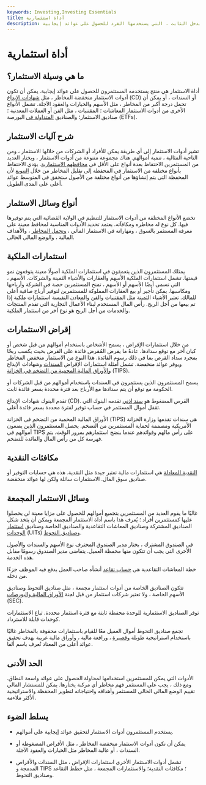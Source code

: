 ```yaml
---
keywords: Investing,Investing Essentials
title: أداة استثمارية
description: أدوات الاستثمار هي أوراق مالية أو أصول مالية ، مثل الأسهم أو أدوات الدخل الثابت ، التي يستخدمها الفرد للحصول على عوائد إيجابية.
---
```


# أداة استثمارية
## ما هي وسيلة الاستثمار؟

أداة الاستثمار هي منتج يستخدمه المستثمرون للحصول على عوائد إيجابية. يمكن أن تكون أدوات الاستثمار منخفضة المخاطر ، مثل [شهادات الإيداع](/certificateofdeposit) (CD) أو السندات ، أو يمكن أن تحمل درجة أكبر من المخاطر ، مثل الأسهم والخيارات والعقود الآجلة. تشمل الأنواع الأخرى من أدوات الاستثمار المعاشات ؛ المقتنيات ، مثل الفن أو العملات المعدنية ؛ صناديق الاستثمار؛ والصناديق [المتداولة في](/etf) البورصة (ETFs).

## شرح آليات الاستثمار

تشير أدوات الاستثمار إلى أي طريقة يمكن للأفراد أو الشركات من خلالها الاستثمار ، ومن الناحية المثالية ، تنمية أموالهم. هناك مجموعة متنوعة من أدوات الاستثمار ، ويختار العديد من المستثمرين الاحتفاظ بعدة أنواع على الأقل في [محافظهم الاستثمارية](/portfolio). يؤدي الاحتفاظ بأنواع مختلفة من الاستثمار في المحفظة إلى تقليل المخاطر من خلال [التنويع](/diversification) لأن المحفظة التي يتم إنشاؤها من أنواع مختلفة من الأصول ستحقق في المتوسط عوائد أعلى على المدى الطويل.

## أنواع وسائل الاستثمار

تخضع الأنواع المختلفة من أدوات الاستثمار للتنظيم في الولاية القضائية التي يتم توفيرها فيها. كل نوع له مخاطره ومكافآته. يعتمد تحديد الأدوات المناسبة لمحافظ معينة على معرفة المستثمر بالسوق ، ومهاراته في الاستثمار المالي ، [وتحمل المخاطر](/risktolerance) ، والأهداف المالية ، والوضع المالي الحالي.

## استثمارات الملكية

يمتلك المستثمرون الذين يتعمقون في استثمارات الملكية أصولًا معينة يتوقعون نمو قيمتها. تشمل استثمارات الملكية الأسهم والعقارات والأشياء الثمينة والشركات. الأسهم ، التي تسمى أيضًا الأسهم أو الأسهم ، تمنح المستثمرين حصة في الشركة وأرباحها ومكاسبها. يمكن تأجير أو بيع العقارات المملوكة للمستثمرين لتوفير أرباح صافية أعلى للمالك. تعتبر الأشياء الثمينة مثل المقتنيات والفن والمعادن النفيسة استثمارات ملكية إذا تم بيعها من أجل الربح. رأس المال المستخدم لبناء الأعمال التجارية التي تقدم المنتجات والخدمات من أجل الربح هو نوع آخر من استثمار الملكية.

## إقراض الاستثمارات

من خلال استثمارات الإقراض ، يسمح الأشخاص باستخدام أموالهم من قبل شخص أو كيان آخر مع توقع سدادها. عادةً ما يفرض المُقرض فائدة على القرض بحيث يكسب ربحًا بمجرد سداد القرض بما في ذلك رسوم الفائدة. هذا النوع من الاستثمار منخفض المخاطر ويوفر عوائد منخفضة. تشمل أمثلة استثمارات الإقراض [السندات](/bond) وشهادات الإيداع [والأوراق المالية المحمية من التضخم في الخزانة](/tips) (TIPS).

يسمح المستثمرون الذين يستثمرون في السندات باستخدام أموالهم من قبل الشركات أو الحكومة مع توقع أن يتم سدادها مع الأرباح بعد فترة محددة بسعر فائدة ثابت.

تقدم البنوك شهادات الإيداع (CD). القرص المضغوط هو [سند إذني](/promissorynote) تقدمه البنوك التي تقفل أموال المستثمر في حساب توفير لفترة محددة بسعر فائدة أعلى.

الأوراق المالية المحمية من التضخم في الخزانة (TIPS) هي سندات تقدمها وزارة الخزانة الأمريكية ومصممة لحماية المستثمرين من التضخم. يحصل المستثمرون الذين يضعون أموالهم في TIPS على رأس مالهم وفوائدهم عندما ينضج استثمارهم بمرور الوقت. يتم فهرسة كل من رأس المال والفائدة للتضخم.

## مكافئات النقدية

[النقدية المعادلة](/cashequivalents) هي استثمارات مالية تعتبر جيدة مثل النقدية. هذه هي حسابات التوفير أو صناديق سوق المال. الاستثمارات سائلة ولكن لها عوائد منخفضة.

## وسائل الاستثمار المجمعة

غالبًا ما يقوم العديد من المستثمرين بتجميع أموالهم للحصول على مزايا معينة لن يحصلوا عليها كمستثمرين أفراد ؛ يُعرف هذا باسم أداة الاستثمار المجمعة ويمكن أن يتخذ شكل الصناديق المشتركة وصناديق المعاشات التقاعدية والصناديق الخاصة وصناديق [استثمار الوحدات](/uit) (UITs) [وصناديق التحوط](/hedgefund).

في الصندوق المشترك ، يختار مدير الصندوق المحترف نوع الأسهم والسندات والأصول الأخرى التي يجب أن تتكون منها محفظة العميل. يتقاضى مدير الصندوق رسومًا مقابل هذه الخدمة.

خطة المعاشات التقاعدية هي [حساب تقاعد](/ira) أنشأه صاحب العمل يدفع فيه الموظف جزءًا من دخله.

تتكون الصناديق الخاصة من أدوات استثمار مجمعة ، مثل صناديق التحوط وصناديق الأسهم الخاصة ، ولا تعتبر شركات استثمار من قبل لجنة [الأوراق المالية والبورصات](/sec) (SEC).

توفر الصناديق الاستثمارية للوحدة محفظة ثابتة مع فترة استثمار محددة. تباع الاستثمارات كوحدات قابلة للاسترداد.

تجمع صناديق التحوط أموال العميل معًا للقيام باستثمارات محفوفة بالمخاطر غالبًا باستخدام استراتيجية طويلة [وقصيرة](/short) ، ورافعة مالية ، وأوراق مالية غريبة بهدف تحقيق عوائد أعلى من المعتاد تُعرف باسم ألفا.

## الحد الأدنى

الأدوات التي يمكن للمستثمرين استخدامها لمحاولة الحصول على عوائد واسعة النطاق. ومع ذلك ، يجب على المستثمر فهم مخاطر أي مركبة يختارها. يمكن للمستشار المالي تقييم الوضع المالي الحالي للمستثمر وأهدافه واحتياجاته لتطوير المحفظة والاستراتيجية الأكثر ملاءمة.

## يسلط الضوء

- يستخدم المستثمرون أدوات الاستثمار لتحقيق عوائد إيجابية على أموالهم.

- يمكن أن تكون أدوات الاستثمار منخفضة المخاطر ، مثل الأقراص المضغوطة أو السندات ، أو عالية المخاطر مثل الخيارات والعقود الآجلة.

- تشمل أدوات الاستثمار الأخرى استثمارات الإقراض ، مثل السندات والأقراص المدمجة و TIPS ؛ مكافئات النقدية؛ والاستثمارات المجمعة ، مثل خطط التقاعد وصناديق التحوط.

